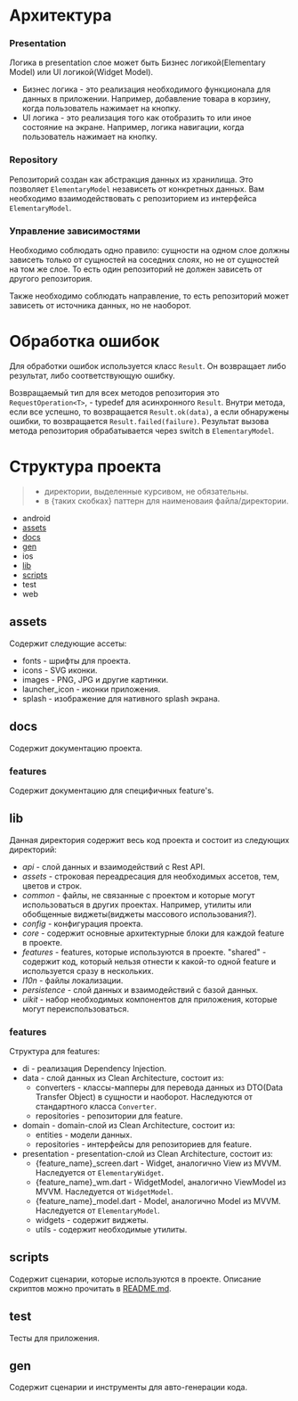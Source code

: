 # Архитектура

### Presentation

Логика в presentation слое может быть Бизнес логикой(Elementary Model) или UI логикой(Widget Model).

- Бизнес логика -  это реализация необходимого функционала для данных в приложении. Например, добавление товара в корзину, когда пользователь нажимает на кнопку.
- UI логика - это реализация того как отобразить то или иное состояние на экране. Например, логика навигации, когда пользователь нажимает на кнопку.

### Repository

Репозиторий создан как абстракция данных из хранилища. Это позволяет `ElementaryModel` независеть от конкретных данных.
Вам необходимо взаимодействовать с репозиторием из интерфейса `ElementaryModel`.

### Управление зависимостями

Необходимо соблюдать одно правило: сущности на одном слое должны зависеть только от сущностей на соседних слоях, но не от сущностей на том же слое. То есть один репозиторий не должен зависеть от другого репозитория.

Также необходимо соблюдать направление, то есть репозиторий может зависеть от источника данных, но не наоборот.

# Обработка ошибок

Для обработки ошибок используется класс `Result`. Он возвращает либо результат, либо соответствующую ошибку.

Возвращаемый тип для всех методов репозитория это `RequestOperation<T>`, - typedef для асинхронного `Result`.
Внутри метода, если все успешно, то возвращается `Result.ok(data)`, а если обнаружены ошибки, то возвращается `Result.failed(failure)`. Результат вызова метода репозитория обрабатывается через switch в `ElementaryModel`.

# Структура проекта

> - директории, выделенные курсивом, не обязательны.
> - в {таких скобках} паттерн для наименоваия файла/директории.

- android
- [assets](#assets)
- [docs](#docs)
- [gen](#gen)
- ios
- [lib](#lib)
- [scripts](#scripts)
- test
- web

## assets

Содержит следующие ассеты:

- fonts - шрифты для проекта.
- icons - SVG иконки.
- images - PNG, JPG и другие картинки.
- launcher_icon - иконки приложения.
- splash - изображение для нативного splash экрана.

## docs

Содержит документацию проекта.

### features

Содержит документацию для специфичных feature's.

## lib

Данная директория содержит весь код проекта и состоит из следующих директорий:

- *api* - слой данных и взаимодействий с Rest API.
- *assets* - строковая переадресация для необходимых ассетов, тем, цветов и строк.
- *common* - файлы, не связанные с проектом и которые могут использоваться в других проектах. Например, утилиты или обобщенные виджеты(виджеты массового использования?).
- *config* - конфигурация проекта.
- *core* - содержит основные архитектурные блоки для каждой feature в проекте.
- *features* - features, которые используются в проекте. "shared" - содержит код, который нельзя отнести к какой-то одной feature и используется сразу в нескольких.
- *l10n* - файлы локализации.
- *persistence* - слой данных и взаимодействий с базой данных.
- *uikit* - набор необходимых компонентов для приложения, которые могут переиспользоваться.

### features

Структура для features:

- di - реализация Dependency Injection.
- data - слой данных из Clean Architecture, состоит из:
  - converters - классы-мапперы для перевода данных из DTO(Data Transfer Object) в сущности и наоборот. Наследуются от стандартного класса `Converter`.
  - repositories - репозитории для feature.
- domain - domain-слой из Clean Architecture, состоит из:
  - entities - модели данных.
  - repositories - интерфейсы для репозиториев для feature.
- presentation - presentation-слой из Clean Architecture, состоит из:
  - {feature_name}_screen.dart - Widget, аналогично View из MVVM. Наследуется от `ElementaryWidget`.
  - {feature_name}_wm.dart - WidgetModel, аналогично ViewModel из MVVM. Наследуется от `WidgetModel`.
  - {feature_name}_model.dart - Model, аналогично Model из MVVM. Наследуется от `ElementaryModel`.
  - widgets - содержит виджеты.
  - utils - содержит необходимые утилиты.

## scripts

Содержит сценарии, которые используются в проекте. Описание скриптов можно прочитать в [README.md](../README.md).

## test

Тесты для приложения.

## gen

Содержит сценарии и инструменты для авто-генерации кода.
